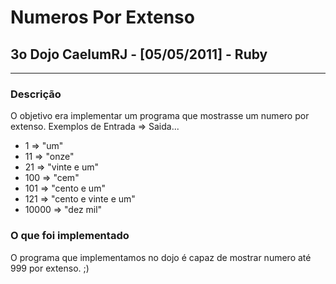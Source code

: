 # Numeros Por Extenso
## 3o Dojo CaelumRJ - [05/05/2011] - Ruby

---
### Descrição
O objetivo era implementar um programa que mostrasse um numero por extenso. Exemplos de Entrada => Saida...

* 1 => "um"
* 11 => "onze"
* 21 => "vinte e um"
* 100 => "cem"
* 101 => "cento e um"
* 121 => "cento e vinte e um"
* 10000 => "dez mil"

### O que foi implementado                                                                                                                                   
O programa que implementamos no dojo é capaz de mostrar numero até 999 por extenso. ;)

